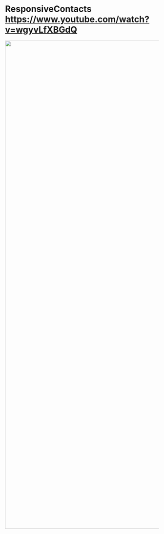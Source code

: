 # ResponsiveContacts https://www.youtube.com/watch?v=wgyvLfXBGdQ 
<p align="center">
  <img src="preview.png" alt="preview del proyecto"  width="1600">
</p>